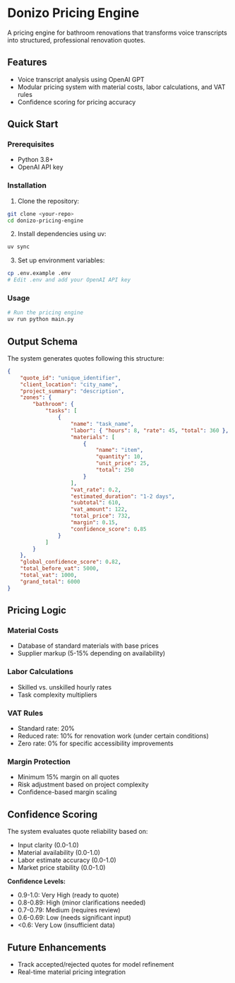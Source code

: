 # Donizo Pricing Engine

A pricing engine for bathroom renovations that transforms voice transcripts into structured, professional renovation quotes.

## Features

-   Voice transcript analysis using OpenAI GPT
-   Modular pricing system with material costs, labor calculations, and VAT rules
-   Confidence scoring for pricing accuracy

## Quick Start

### Prerequisites

-   Python 3.8+
-   OpenAI API key

### Installation

1. Clone the repository:

```bash
git clone <your-repo>
cd donizo-pricing-engine
```

2. Install dependencies using uv:

```bash
uv sync
```

3. Set up environment variables:

```bash
cp .env.example .env
# Edit .env and add your OpenAI API key
```

### Usage

```bash
# Run the pricing engine
uv run python main.py
```

## Output Schema

The system generates quotes following this structure:

```json
{
    "quote_id": "unique_identifier",
    "client_location": "city_name",
    "project_summary": "description",
    "zones": {
        "bathroom": {
            "tasks": [
                {
                    "name": "task_name",
                    "labor": { "hours": 8, "rate": 45, "total": 360 },
                    "materials": [
                        {
                            "name": "item",
                            "quantity": 10,
                            "unit_price": 25,
                            "total": 250
                        }
                    ],
                    "vat_rate": 0.2,
                    "estimated_duration": "1-2 days",
                    "subtotal": 610,
                    "vat_amount": 122,
                    "total_price": 732,
                    "margin": 0.15,
                    "confidence_score": 0.85
                }
            ]
        }
    },
    "global_confidence_score": 0.82,
    "total_before_vat": 5000,
    "total_vat": 1000,
    "grand_total": 6000
}
```

## Pricing Logic

### Material Costs

-   Database of standard materials with base prices
-   Supplier markup (5-15% depending on availability)

### Labor Calculations

-   Skilled vs. unskilled hourly rates
-   Task complexity multipliers

### VAT Rules

-   Standard rate: 20%
-   Reduced rate: 10% for renovation work (under certain conditions)
-   Zero rate: 0% for specific accessibility improvements

### Margin Protection

-   Minimum 15% margin on all quotes
-   Risk adjustment based on project complexity
-   Confidence-based margin scaling

## Confidence Scoring

The system evaluates quote reliability based on:

-   Input clarity (0.0-1.0)
-   Material availability (0.0-1.0)
-   Labor estimate accuracy (0.0-1.0)
-   Market price stability (0.0-1.0)

**Confidence Levels:**

-   0.9-1.0: Very High (ready to quote)
-   0.8-0.89: High (minor clarifications needed)
-   0.7-0.79: Medium (requires review)
-   0.6-0.69: Low (needs significant input)
-   <0.6: Very Low (insufficient data)

## Future Enhancements

-   Track accepted/rejected quotes for model refinement
-   Real-time material pricing integration
